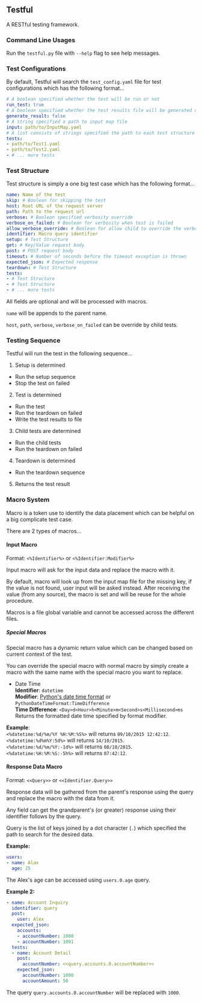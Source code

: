 ## Testful
A RESTful testing framework.

### Command Line Usages
Run the `testful.py` file with `--help` flag to see help messages.

### Test Configurations
By default, Testful will search the `test_config.yaml` file for test configurations which has the following format...

```yaml
# A boolean specified whether the test will be run or not
run_test: true
# A boolean specified whether the test results file will be generated or not
generate_result: false
# A string specified a path to input map file
input: path/to/InputMap.yaml
# A list consists of strings specified the path to each test structure file
tests:
- path/to/Test1.yaml
- path/to/Test2.yaml
- # ... more tests
```

### Test Structure
Test structure is simply a one big test case which has the following format...

```yaml
name: Name of the test
skip: # Boolean for skipping the test
host: Root URL of the request server
path: Path to the request url
verbose: # Boolean specified verbosity override
verbose_on_failed: # Boolean for verbosity when test is failed
allow_verbose_override: # Boolean for allow child to override the verbosity
identifier: Macro query identifier
setup: # Test Structure
get: # Key/Value request body
post: # POST request body
timeout: # Number of seconds before the timeout exception is thrown
expected_json: # Expected response
teardown: # Test Structure
tests:
- # Test Structure
- # Test Structure
- # ... more tests
```

All fields are optional and will be processed with macros.

`name` will be appends to the parent name.

`host`, `path`, `verbose`, `verbose_on_failed` can be override by child tests.

### Testing Sequence
Testful will run the test in the following sequence...

1. Setup is determined
  - Run the setup sequence
  - Stop the test on failed
2. Test is determined
  - Run the test
  - Run the teardown on failed
  - Write the test results to file
3. Child tests are determined
  - Run the child tests
  - Run the teardown on failed
4. Teardown is determined
  - Run the teardown sequence
5. Returns the test result

### Macro System
Macro is a token use to identify the data placement which can be helpful on a big complicate test case.

There are 2 types of macros...

#### Input Macro
Format: `<%Identifier%>` or `<%Identifier:Modifier%>`

Input macro will ask for the input data and replace the macro with it.

By default, macro will look up from the input map file for the missing key, if the value is not found, user input will be asked instead. After receiving the value (from any source), the macro is set and will be reuse for the whole procedure.

Macros is a file global variable and cannot be accessed across the different files.

##### Special Macros
Special macro has a dynamic return value which can be changed based on current context of the test.

You can override the special macro with normal macro by simply create a macro with the same name with the special macro you want to replace.

- Date Time  
**Identifier**: `datetime`  
**Modifier**: [Python's date time format](http://strftime.org) or `PythonDateTimeFormat:TimeDifference`  
**Time Difference**: `<Day>d<Hour>h<Minute>m<Second>s<Millisecond>ms`  
Returns the formatted date time specified by format modifier.

**Example**:  
`<%datetime:%d/%m/%Y %H:%M:%S%>` will returns `09/10/2015 12:42:12`.  
`<%datetime:%d%m%Y:5d%>` will returns `14/10/2015`.  
`<%datetime:%d/%m/%Y:-1d%>` will returns `08/10/2015`.  
`<%datetime:%H:%M:%S:-5h%>` will returns `07:42:12`.

#### Response Data Macro
Format: `<<Query>>` or `<<Identifier.Query>>`

Response data will be gathered from the parent's response using the query and replace the macro with the data from it.

Any field can get the grandparent's (or greater) response  using their identifier follows by the query.

Query is the list of keys joined by a dot character (`.`) which specified the path to search for the desired data.

**Example:**

```yaml
users:
- name: Alax
  age: 25
```

The Alex's age can be accessed using `users.0.age` query.

**Example 2:**

```yaml
- name: Account Inquiry
  identifier: query
  post:
    user: Alex
  expected_json:
    accounts:
    - accountNumber: 1000
    - accountNumber: 1001
  tests:
  - name: Account Detail
    post:
      accountNumber: <<query.accounts.0.accountNumber>>
    expected_json:
      accountNumber: 1000
      accountAmount: 50
```

The query `query.accounts.0.accountNumber` will be replaced with `1000`.